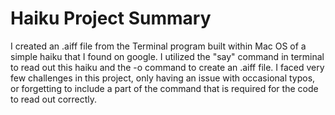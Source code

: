 # Haiku Project Summary

I created an .aiff file from the Terminal program built within Mac OS of a simple haiku that I found on google. I utilized the "say" command in terminal to read out this haiku and the -o command to create an .aiff file.
I faced very few challenges in this project, only having an issue with occasional typos, or forgetting to include a part of the command that is required for the code to read out correctly.
